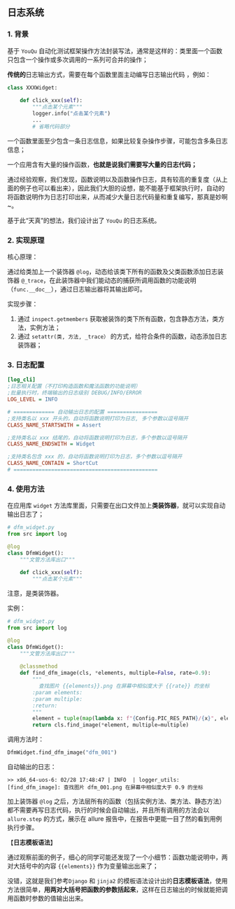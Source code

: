 ## 日志系统

### 1. 背景

基于 `YouQu` 自动化测试框架操作方法封装写法，通常是这样的：类里面一个函数只包含一个操作或多次调用的一系列可合并的操作；

**传统的**日志输出方式，需要在每个函数里面主动编写日志输出代码 ，例如：

```python
class XXXWidget:
    
    def click_xxx(self):
        """点击某个元素"""
        logger.info("点击某个元素")
        ...
        # 省略代码部分
```

一个函数里面至少包含一条日志信息，如果比较复杂操作步骤，可能包含多条日志信息；

一个应用含有大量的操作函数，**也就是说我们需要写大量的日志代码；**

通过经验观察，我们发现，函数说明以及函数操作日志，具有较高的重复度（从上面的例子也可以看出来），因此我们大胆的设想，能不能基于框架执行时，自动的将函数说明作为日志打印出来，从而减少大量日志代码量和重复编写，那真是妙啊~。

基于此“天真”的想法，我们设计出了 `YouQu` 的日志系统。

### 2. 实现原理

核心原理：

通过给类加上一个装饰器 `@log`，动态给该类下所有的函数及父类函数添加日志装饰器 `@_trace`，在此装饰器中我们能动态的捕获所调用函数的功能说明（`func.__doc__`），通过日志输出器将其输出即可。

实现步骤：

1. 通过 ```inspect.getmembers``` 获取被装饰的类下所有函数，包含静态方法，类方法，实例方法；
2. 通过 ```setattr(类, 方法, _trace）``` 的方式，给符合条件的函数，动态添加日志装饰器；

### 3. 日志配置

```ini
[log_cli]
;日志相关配置（不打印构造函数和魔法函数的功能说明）
;批量执行时，终端输出的日志级别 DEBUG/INFO/ERROR
LOG_LEVEL = INFO

# ============= 自动输出日志的配置 ================
;支持类名以 xxx 开头的，自动将函数说明打印为日志, 多个参数以逗号隔开
CLASS_NAME_STARTSWITH = Assert

;支持类名以 xxx 结尾的，自动将函数说明打印为日志，多个参数以逗号隔开
CLASS_NAME_ENDSWITH = Widget

;支持类名包含 xxx 的，自动将函数说明打印为日志，多个参数以逗号隔开
CLASS_NAME_CONTAIN = ShortCut
# ==============================================
```

### 4. 使用方法

在应用库 `widget` 方法库里面，只需要在出口文件加上**类装饰器**，就可以实现自动输出日志了；

```python
# dfm_widget.py
from src import log

@log
class DfmWidget():
    """文管方法库出口"""
    
    def click_xxx(self):
        """点击某个元素"""
```

注意，是类装饰器。

实例：

```python
# dfm_widget.py
from src import log

@log
class DfmWidget():
    """文管方法库出口"""
    
    @classmethod
    def find_dfm_image(cls, *elements, multiple=False, rate=0.9):
        """
          查找图片 {{elements}}.png 在屏幕中相似度大于 {{rate}} 的坐标
        :param elements:
        :param multiple:
        :return:
        """
        element = tuple(map(lambda x: f"{Config.PIC_RES_PATH}/{x}", elements))
        return cls.find_image(*element, multiple=multiple)
```

调用方法时：

```python
DfmWidget.find_dfm_image("dfm_001")
```

自动输出的日志：

```shell
>> x86_64-uos-6: 02/28 17:48:47 | INFO  | logger_utils: [find_dfm_image]: 查找图片 dfm_001.png 在屏幕中相似度大于 0.9 的坐标
```

加上装饰器 `@log` 之后，方法层所有的函数（包括实例方法、类方法、静态方法）都不需要再写日志代码，执行的时候会自动输出，并且所有调用的方法会以 `allure.step` 的方式，展示在 allure 报告中，在报告中更能一目了然的看到用例执行步骤。

【**日志模板语法**】

通过观察前面的例子，细心的同学可能还发现了一个小细节：函数功能说明中，两对大括号中的内容 `{{elements}}` 作为变量输出出来了；

没错，这就是我们参考`Django` 和 `jinja2` 的模板语法设计出的**日志模板语法**，使用方法很简单，**用两对大括号把函数的参数括起来**，这样在日志输出的时候就能把调用函数时参数的值输出出来。

